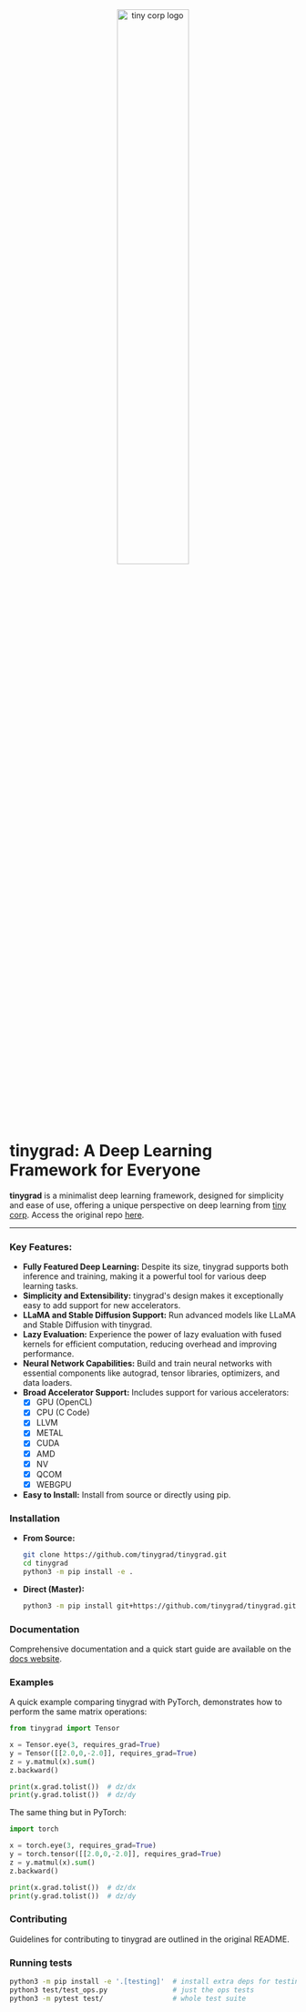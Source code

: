 <div align="center">

<picture>
  <source media="(prefers-color-scheme: light)" srcset="/docs/logo_tiny_light.svg">
  <img alt="tiny corp logo" src="/docs/logo_tiny_dark.svg" width="50%" height="50%">
</picture>

</div>

# tinygrad: A Deep Learning Framework for Everyone

**tinygrad** is a minimalist deep learning framework, designed for simplicity and ease of use, offering a unique perspective on deep learning from [tiny corp](https://tinygrad.org/).  Access the original repo [here](https://github.com/tinygrad/tinygrad).

---

### Key Features:

*   **Fully Featured Deep Learning:** Despite its size, tinygrad supports both inference and training, making it a powerful tool for various deep learning tasks.
*   **Simplicity and Extensibility:**  tinygrad's design makes it exceptionally easy to add support for new accelerators.
*   **LLaMA and Stable Diffusion Support:** Run advanced models like LLaMA and Stable Diffusion with tinygrad.
*   **Lazy Evaluation:** Experience the power of lazy evaluation with fused kernels for efficient computation, reducing overhead and improving performance.
*   **Neural Network Capabilities:** Build and train neural networks with essential components like autograd, tensor libraries, optimizers, and data loaders.
*   **Broad Accelerator Support:**  Includes support for various accelerators:
    *   [x] GPU (OpenCL)
    *   [x] CPU (C Code)
    *   [x] LLVM
    *   [x] METAL
    *   [x] CUDA
    *   [x] AMD
    *   [x] NV
    *   [x] QCOM
    *   [x] WEBGPU
*   **Easy to Install:** Install from source or directly using pip.

### Installation

*   **From Source:**
    ```bash
    git clone https://github.com/tinygrad/tinygrad.git
    cd tinygrad
    python3 -m pip install -e .
    ```
*   **Direct (Master):**
    ```bash
    python3 -m pip install git+https://github.com/tinygrad/tinygrad.git
    ```

### Documentation

Comprehensive documentation and a quick start guide are available on the [docs website](https://docs.tinygrad.org/).

### Examples

A quick example comparing tinygrad with PyTorch, demonstrates how to perform the same matrix operations:

```python
from tinygrad import Tensor

x = Tensor.eye(3, requires_grad=True)
y = Tensor([[2.0,0,-2.0]], requires_grad=True)
z = y.matmul(x).sum()
z.backward()

print(x.grad.tolist())  # dz/dx
print(y.grad.tolist())  # dz/dy
```

The same thing but in PyTorch:
```python
import torch

x = torch.eye(3, requires_grad=True)
y = torch.tensor([[2.0,0,-2.0]], requires_grad=True)
z = y.matmul(x).sum()
z.backward()

print(x.grad.tolist())  # dz/dx
print(y.grad.tolist())  # dz/dy
```

### Contributing

Guidelines for contributing to tinygrad are outlined in the original README.

### Running tests

```bash
python3 -m pip install -e '.[testing]'  # install extra deps for testing
python3 test/test_ops.py                # just the ops tests
python3 -m pytest test/                 # whole test suite